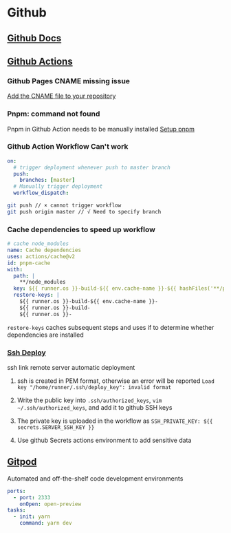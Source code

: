 # Github

## [Github Docs](https://docs.github.com/cn)

## [Github Actions](https://docs.github.com/cn/actions)

### Github Pages CNAME missing issue

[Add the CNAME file to your repository](http://doc.yonyoucloud.com/doc/wiki/project/github-pages-basics/cname-file.html)

### Pnpm: command not found

Pnpm in Github Action needs to be manually installed [Setup pnpm](https://github.com/marketplace/actions/setup-pnpm)

### Github Action Workflow Can't work

````yml
on:
  # trigger deployment whenever push to master branch
  push:
    branches: [master]
  # Manually trigger deployment
  workflow_dispatch:
````

````sh
git push // × cannot trigger workflow
git push origin master // √ Need to specify branch
````

### Cache dependencies to speed up workflow

````yml
# cache node_modules
name: Cache dependencies
uses: actions/cache@v2
id: pnpm-cache
with:
  path: |
    **/node_modules
  key: ${{ runner.os }}-build-${{ env.cache-name }}-${{ hashFiles('**/pnpm-lock.yaml') }}
  restore-keys: |
    ${{ runner.os }}-build-${{ env.cache-name }}-
    ${{ runner.os }}-build-
    ${{ runner.os }}-
````

`restore-keys` caches subsequent steps and uses if to determine whether dependencies are installed

### [Ssh Deploy](https://github.com/easingthemes/ssh-deploy)

ssh link remote server automatic deployment

1. ssh is created in PEM format, otherwise an error will be reported `Load key "/home/runner/.ssh/deploy_key": invalid format`

2. Write the public key into `.ssh/authorized_keys`, `vim ~/.ssh/authorized_keys`, and add it to github SSH keys

3. The private key is uploaded in the workflow as `SSH_PRIVATE_KEY: ${{ secrets.SERVER_SSH_KEY }}`

4. Use github Secrets actions environment to add sensitive data

## [Gitpod](https://www.gitpod.io/)

Automated and off-the-shelf code development environments

````yaml
ports:
  - port: 2333
    onOpen: open-preview
tasks:
  - init: yarn
    command: yarn dev
````